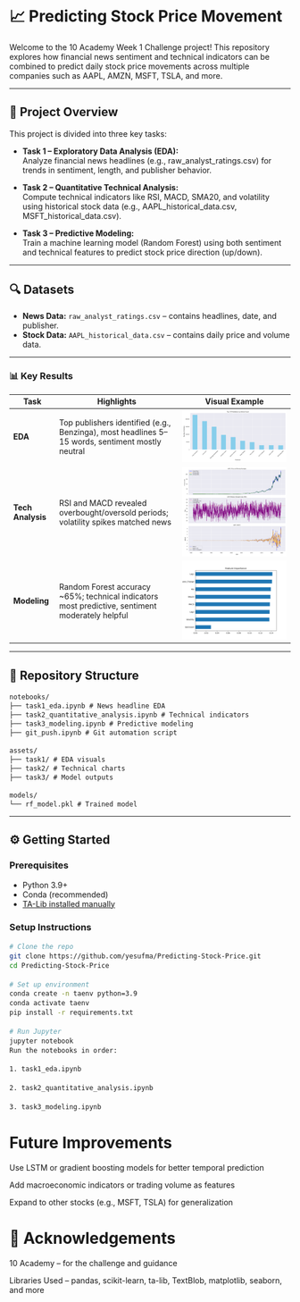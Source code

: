 # 📈 Predicting Stock Price Movement

Welcome to the 10 Academy Week 1 Challenge project! This repository explores how financial news sentiment and technical indicators can be combined to predict daily stock price movements across multiple companies such as AAPL, AMZN, MSFT, TSLA, and more.



---

## 🚀 Project Overview

This project is divided into three key tasks:

- **Task 1 – Exploratory Data Analysis (EDA):**  
  Analyze financial news headlines (e.g., raw_analyst_ratings.csv) for trends in sentiment, length, and publisher behavior.

- **Task 2 – Quantitative Technical Analysis:**  
  Compute technical indicators like RSI, MACD, SMA20, and volatility using historical stock data (e.g., AAPL_historical_data.csv, MSFT_historical_data.csv).

- **Task 3 – Predictive Modeling:**  
  Train a machine learning model (Random Forest) using both sentiment and technical features to predict stock price direction (up/down).

---

## 🔍 Datasets

- **News Data:** `raw_analyst_ratings.csv` – contains headlines, date, and publisher.
- **Stock Data:** `AAPL_historical_data.csv` – contains daily price and volume data.

---


### 📊 Key Results

| Task              | Highlights                                                                                           | Visual Example |
|------------------|------------------------------------------------------------------------------------------------------|----------------|
| **EDA**           | Top publishers identified (e.g., Benzinga), most headlines 5–15 words, sentiment mostly neutral      | ![EDA](assets/task1/top_publishers.png) |
| **Tech Analysis** | RSI and MACD revealed overbought/oversold periods; volatility spikes matched news                    | ![Tech](assets/task2/AAPL_technical_indicators.png) |
| **Modeling**      | Random Forest accuracy ~65%; technical indicators most predictive, sentiment moderately helpful       | ![Model](assets/task3/feature_importance.png) |


---


## 📂 Repository Structure
```
notebooks/
├── task1_eda.ipynb # News headline EDA
├── task2_quantitative_analysis.ipynb # Technical indicators
├── task3_modeling.ipynb # Predictive modeling
├── git_push.ipynb # Git automation script

assets/
├── task1/ # EDA visuals
├── task2/ # Technical charts
├── task3/ # Model outputs

models/
└── rf_model.pkl # Trained model
```
---

## ⚙️ Getting Started

### Prerequisites

- Python 3.9+
- Conda (recommended)
- [TA-Lib installed manually](https://mrjbq7.github.io/ta-lib/install.html)

### Setup Instructions

```bash
# Clone the repo
git clone https://github.com/yesufma/Predicting-Stock-Price.git
cd Predicting-Stock-Price

# Set up environment
conda create -n taenv python=3.9
conda activate taenv
pip install -r requirements.txt

# Run Jupyter
jupyter notebook
Run the notebooks in order:

1. task1_eda.ipynb

2. task2_quantitative_analysis.ipynb

3. task3_modeling.ipynb
```
# Future Improvements
Use LSTM or gradient boosting models for better temporal prediction

Add macroeconomic indicators or trading volume as features

Expand to other stocks (e.g., MSFT, TSLA) for generalization

# 🙌 Acknowledgements
10 Academy – for the challenge and guidance

Libraries Used – pandas, scikit-learn, ta-lib, TextBlob, matplotlib, seaborn, and more

